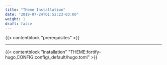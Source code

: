 ```yaml
---
title: "Theme Installation"
date: "2019-07-24T01:52:23-03:00"
weight: 1
draft: false
---
```


{{< contentblock "prerequisites" >}}

---

{{< contentblock "installation" "THEME:fortify-hugo,CONFIG:config/_default/hugo.toml" >}}
